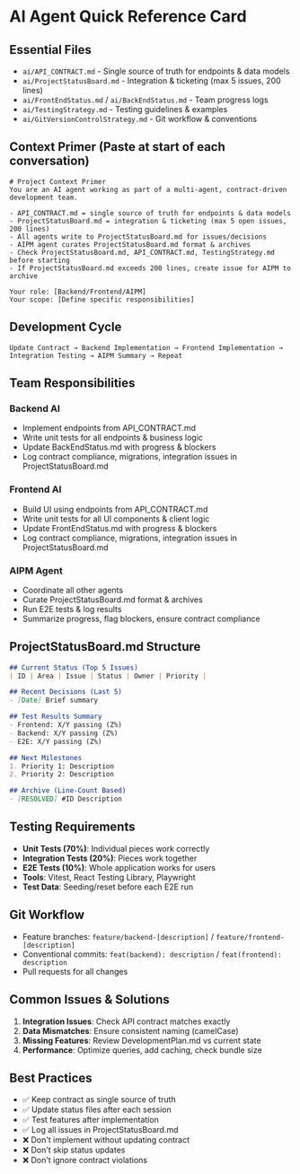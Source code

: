 # AI Agent Quick Reference Card

## Essential Files
- `ai/API_CONTRACT.md` - Single source of truth for endpoints & data models
- `ai/ProjectStatusBoard.md` - Integration & ticketing (max 5 issues, 200 lines)
- `ai/FrontEndStatus.md` / `ai/BackEndStatus.md` - Team progress logs
- `ai/TestingStrategy.md` - Testing guidelines & examples
- `ai/GitVersionControlStrategy.md` - Git workflow & conventions

## Context Primer (Paste at start of each conversation)
```
# Project Context Primer
You are an AI agent working as part of a multi-agent, contract-driven development team.

- API_CONTRACT.md = single source of truth for endpoints & data models
- ProjectStatusBoard.md = integration & ticketing (max 5 open issues, 200 lines)
- All agents write to ProjectStatusBoard.md for issues/decisions
- AIPM agent curates ProjectStatusBoard.md format & archives
- Check ProjectStatusBoard.md, API_CONTRACT.md, TestingStrategy.md before starting
- If ProjectStatusBoard.md exceeds 200 lines, create issue for AIPM to archive

Your role: [Backend/Frontend/AIPM]
Your scope: [Define specific responsibilities]
```

## Development Cycle
```
Update Contract → Backend Implementation → Frontend Implementation → 
Integration Testing → AIPM Summary → Repeat
```

## Team Responsibilities

### Backend AI
- Implement endpoints from API_CONTRACT.md
- Write unit tests for all endpoints & business logic
- Update BackEndStatus.md with progress & blockers
- Log contract compliance, migrations, integration issues in ProjectStatusBoard.md

### Frontend AI
- Build UI using endpoints from API_CONTRACT.md
- Write unit tests for all UI components & client logic
- Update FrontEndStatus.md with progress & blockers
- Log contract compliance, migrations, integration issues in ProjectStatusBoard.md

### AIPM Agent
- Coordinate all other agents
- Curate ProjectStatusBoard.md format & archives
- Run E2E tests & log results
- Summarize progress, flag blockers, ensure contract compliance

## ProjectStatusBoard.md Structure
```markdown
## Current Status (Top 5 Issues)
| ID | Area | Issue | Status | Owner | Priority |

## Recent Decisions (Last 5)
- [Date] Brief summary

## Test Results Summary
- Frontend: X/Y passing (Z%)
- Backend: X/Y passing (Z%)
- E2E: X/Y passing (Z%)

## Next Milestones
1. Priority 1: Description
2. Priority 2: Description

## Archive (Line-Count Based)
- [RESOLVED] #ID Description
```

## Testing Requirements
- **Unit Tests (70%)**: Individual pieces work correctly
- **Integration Tests (20%)**: Pieces work together
- **E2E Tests (10%)**: Whole application works for users
- **Tools**: Vitest, React Testing Library, Playwright
- **Test Data**: Seeding/reset before each E2E run

## Git Workflow
- Feature branches: `feature/backend-[description]` / `feature/frontend-[description]`
- Conventional commits: `feat(backend): description` / `feat(frontend): description`
- Pull requests for all changes

## Common Issues & Solutions
1. **Integration Issues**: Check API contract matches exactly
2. **Data Mismatches**: Ensure consistent naming (camelCase)
3. **Missing Features**: Review DevelopmentPlan.md vs current state
4. **Performance**: Optimize queries, add caching, check bundle size

## Best Practices
- ✅ Keep contract as single source of truth
- ✅ Update status files after each session
- ✅ Test features after implementation
- ✅ Log all issues in ProjectStatusBoard.md
- ❌ Don't implement without updating contract
- ❌ Don't skip status updates
- ❌ Don't ignore contract violations 